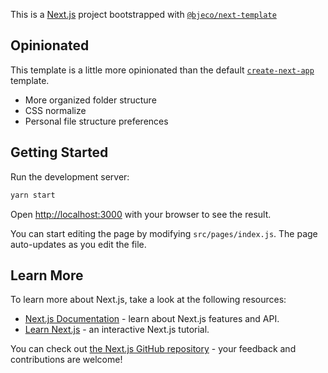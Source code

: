 This is a [Next.js](https://nextjs.org/) project bootstrapped with [`@bjeco/next-template`](https://github.com/brianespinosa/configs/tree/main/templates/next-template)

## Opinionated

This template is a little more opinionated than the default [`create-next-app`](https://github.com/vercel/next.js/tree/canary/packages/create-next-app) template.

- More organized folder structure
- CSS normalize
- Personal file structure preferences

## Getting Started

Run the development server:

```bash
yarn start
```

Open [http://localhost:3000](http://localhost:3000) with your browser to see the result.

You can start editing the page by modifying `src/pages/index.js`. The page auto-updates as you edit the file.

## Learn More

To learn more about Next.js, take a look at the following resources:

- [Next.js Documentation](https://nextjs.org/docs) - learn about Next.js features and API.
- [Learn Next.js](https://nextjs.org/learn) - an interactive Next.js tutorial.

You can check out [the Next.js GitHub repository](https://github.com/vercel/next.js/) - your feedback and contributions are welcome!
